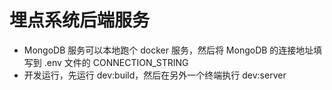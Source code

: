 # 埋点系统后端服务

- MongoDB 服务可以本地跑个 docker 服务，然后将 MongoDB 的连接地址填写到 .env 文件的 CONNECTION_STRING
- 开发运行，先运行 dev:build，然后在另外一个终端执行 dev:server
